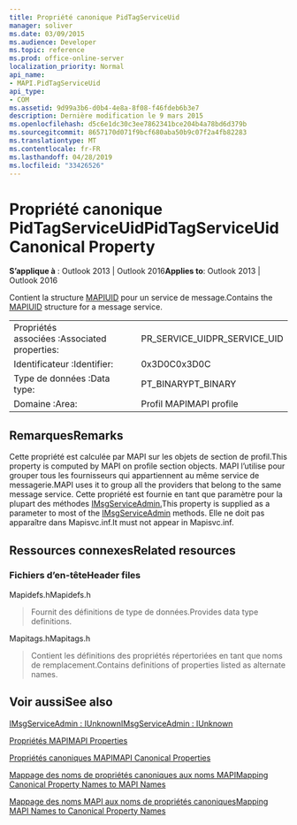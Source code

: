 ```yaml
---
title: Propriété canonique PidTagServiceUid
manager: soliver
ms.date: 03/09/2015
ms.audience: Developer
ms.topic: reference
ms.prod: office-online-server
localization_priority: Normal
api_name:
- MAPI.PidTagServiceUid
api_type:
- COM
ms.assetid: 9d99a3b6-d0b4-4e8a-8f08-f46fdeb6b3e7
description: Dernière modification le 9 mars 2015
ms.openlocfilehash: d5c6e1dc30c3ee7862341bce204b4a78bd6d379b
ms.sourcegitcommit: 8657170d071f9bcf680aba50b9c07f2a4fb82283
ms.translationtype: MT
ms.contentlocale: fr-FR
ms.lasthandoff: 04/28/2019
ms.locfileid: "33426526"
---
```

# <a name="pidtagserviceuid-canonical-property"></a><span data-ttu-id="3d5be-103">Propriété canonique PidTagServiceUid</span><span class="sxs-lookup"><span data-stu-id="3d5be-103">PidTagServiceUid Canonical Property</span></span>

  
  
<span data-ttu-id="3d5be-104">**S’applique à** : Outlook 2013 | Outlook 2016</span><span class="sxs-lookup"><span data-stu-id="3d5be-104">**Applies to**: Outlook 2013 | Outlook 2016</span></span> 
  
<span data-ttu-id="3d5be-105">Contient la structure [MAPIUID](mapiuid.md) pour un service de message.</span><span class="sxs-lookup"><span data-stu-id="3d5be-105">Contains the [MAPIUID](mapiuid.md) structure for a message service.</span></span> 
  
|||
|:-----|:-----|
|<span data-ttu-id="3d5be-106">Propriétés associées :</span><span class="sxs-lookup"><span data-stu-id="3d5be-106">Associated properties:</span></span>  <br/> |<span data-ttu-id="3d5be-107">PR_SERVICE_UID</span><span class="sxs-lookup"><span data-stu-id="3d5be-107">PR_SERVICE_UID</span></span>  <br/> |
|<span data-ttu-id="3d5be-108">Identificateur :</span><span class="sxs-lookup"><span data-stu-id="3d5be-108">Identifier:</span></span>  <br/> |<span data-ttu-id="3d5be-109">0x3D0C</span><span class="sxs-lookup"><span data-stu-id="3d5be-109">0x3D0C</span></span>  <br/> |
|<span data-ttu-id="3d5be-110">Type de données :</span><span class="sxs-lookup"><span data-stu-id="3d5be-110">Data type:</span></span>  <br/> |<span data-ttu-id="3d5be-111">PT_BINARY</span><span class="sxs-lookup"><span data-stu-id="3d5be-111">PT_BINARY</span></span>  <br/> |
|<span data-ttu-id="3d5be-112">Domaine :</span><span class="sxs-lookup"><span data-stu-id="3d5be-112">Area:</span></span>  <br/> |<span data-ttu-id="3d5be-113">Profil MAPI</span><span class="sxs-lookup"><span data-stu-id="3d5be-113">MAPI profile</span></span>  <br/> |
   
## <a name="remarks"></a><span data-ttu-id="3d5be-114">Remarques</span><span class="sxs-lookup"><span data-stu-id="3d5be-114">Remarks</span></span>

<span data-ttu-id="3d5be-115">Cette propriété est calculée par MAPI sur les objets de section de profil.</span><span class="sxs-lookup"><span data-stu-id="3d5be-115">This property is computed by MAPI on profile section objects.</span></span> <span data-ttu-id="3d5be-116">MAPI l’utilise pour grouper tous les fournisseurs qui appartiennent au même service de messagerie.</span><span class="sxs-lookup"><span data-stu-id="3d5be-116">MAPI uses it to group all the providers that belong to the same message service.</span></span> <span data-ttu-id="3d5be-117">Cette propriété est fournie en tant que paramètre pour la plupart des méthodes [IMsgServiceAdmin.](imsgserviceadminiunknown.md)</span><span class="sxs-lookup"><span data-stu-id="3d5be-117">This property is supplied as a parameter to most of the [IMsgServiceAdmin](imsgserviceadminiunknown.md) methods.</span></span> <span data-ttu-id="3d5be-118">Elle ne doit pas apparaître dans Mapisvc.inf.</span><span class="sxs-lookup"><span data-stu-id="3d5be-118">It must not appear in Mapisvc.inf.</span></span> 
  
## <a name="related-resources"></a><span data-ttu-id="3d5be-119">Ressources connexes</span><span class="sxs-lookup"><span data-stu-id="3d5be-119">Related resources</span></span>

### <a name="header-files"></a><span data-ttu-id="3d5be-120">Fichiers d’en-tête</span><span class="sxs-lookup"><span data-stu-id="3d5be-120">Header files</span></span>

<span data-ttu-id="3d5be-121">Mapidefs.h</span><span class="sxs-lookup"><span data-stu-id="3d5be-121">Mapidefs.h</span></span>
  
> <span data-ttu-id="3d5be-122">Fournit des définitions de type de données.</span><span class="sxs-lookup"><span data-stu-id="3d5be-122">Provides data type definitions.</span></span>
    
<span data-ttu-id="3d5be-123">Mapitags.h</span><span class="sxs-lookup"><span data-stu-id="3d5be-123">Mapitags.h</span></span>
  
> <span data-ttu-id="3d5be-124">Contient les définitions des propriétés répertoriées en tant que noms de remplacement.</span><span class="sxs-lookup"><span data-stu-id="3d5be-124">Contains definitions of properties listed as alternate names.</span></span>
    
## <a name="see-also"></a><span data-ttu-id="3d5be-125">Voir aussi</span><span class="sxs-lookup"><span data-stu-id="3d5be-125">See also</span></span>



[<span data-ttu-id="3d5be-126">IMsgServiceAdmin : IUnknown</span><span class="sxs-lookup"><span data-stu-id="3d5be-126">IMsgServiceAdmin : IUnknown</span></span>](imsgserviceadminiunknown.md)


[<span data-ttu-id="3d5be-127">Propriétés MAPI</span><span class="sxs-lookup"><span data-stu-id="3d5be-127">MAPI Properties</span></span>](mapi-properties.md)
  
[<span data-ttu-id="3d5be-128">Propriétés canoniques MAPI</span><span class="sxs-lookup"><span data-stu-id="3d5be-128">MAPI Canonical Properties</span></span>](mapi-canonical-properties.md)
  
[<span data-ttu-id="3d5be-129">Mappage des noms de propriétés canoniques aux noms MAPI</span><span class="sxs-lookup"><span data-stu-id="3d5be-129">Mapping Canonical Property Names to MAPI Names</span></span>](mapping-canonical-property-names-to-mapi-names.md)
  
[<span data-ttu-id="3d5be-130">Mappage des noms MAPI aux noms de propriétés canoniques</span><span class="sxs-lookup"><span data-stu-id="3d5be-130">Mapping MAPI Names to Canonical Property Names</span></span>](mapping-mapi-names-to-canonical-property-names.md)

